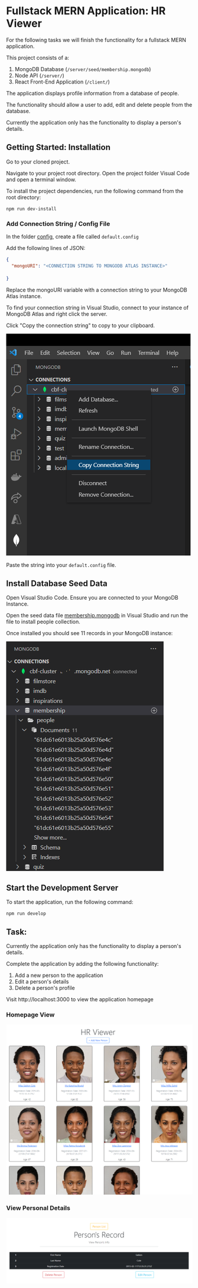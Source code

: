 # Fullstack MERN Application: HR Viewer

For the following tasks we will finish the functionality for a fullstack MERN application.

This project consists of a:

1. MongoDB Database (`/server/seed/membership.mongodb`)
1. Node API (`/server/`)
1. React Front-End Application (`/client/`)

The application displays profile information from a database of people.

The functionality should allow a user to add, edit and delete people from the database.

Currently the application only has the functionality to display a person's details.

## Getting Started: Installation

Go to your cloned project.

Navigate to your project root directory. Open the project folder  Visual Code and open a terminal window.

To install the project dependencies, run the following command from the root directory:

```
npm run dev-install
```
### Add Connection String / Config File

In the folder [config](config), create a file called `default.config`

Add the following lines of JSON:

``` JSON
{
  "mongoURI": "<CONNECTION STRING TO MONGODB ATLAS INSTANCE>"

}
```
Replace the mongoURI variable with a connection string to your MongoDB Atlas instance.

To find your connection string in Visual Studio, connect to your instance of MongoDB Atlas and right click the server. 

Click "Copy the connection string" to copy to your clipboard. 

![Find your connection string](mongo-connection.png)

Paste the string into your `default.config` file.

## Install Database Seed Data

Open Visual Studio Code. Ensure you are connected to your MongoDB Instance.

Open the seed data file [membership.mongodb](/server/seed/membership.mongodb) in Visual Studio and run the file to install people collection.

Once installed you should see 11 records in your MongoDB instance:

![Seed Data](mongo.png)

## Start the Development Server

To start the application, run the following command:

```
npm run develop
```

## Task:

Currently the application only has the functionality to display a person's details.

Complete the application by adding the following functionality:

1. Add a new person to the application
2. Edit a person's details
3. Delete a person's profile

Visit http://localhost:3000 to view the application homepage

### Homepage View

![HR Viewer](homepage.png)

### View Personal Details

![Personal Details](person-details.png)